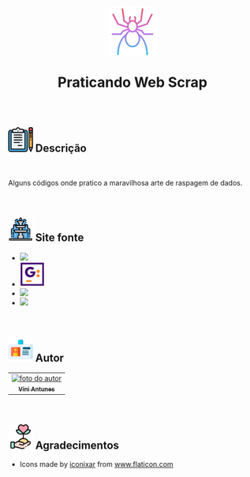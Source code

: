 <h1 align="center">
  <img src="images/spider.png" float="center" width=20%/>
  <p align="center"><strong align="center"> Praticando Web Scrap </strong></p>
</h1>

<br>

<h2><img src="images/descricao.png" width=50px/> Descrição </h2>

<br>

<p> Alguns códigos onde pratico a maravilhosa arte de raspagem de dados. </p>

<br>

<h2><img src="images/fonte.png" width=50px/> Site fonte </h2>

<ul>
  <li><a href="https://www.zapimoveis.com.br/" target="_blank"><img src="https://assets.zap.com.br/assets/v5.92.1/zap.svg?b3f59ed8e7ccc42f6e8b44e5db9a746e" width=50px/></a></li>
  <li><a href="https://wiki.gugacast.com/P%C3%A1gina_principal" target="_blank"><img src="images/gugacast_wiki.png" width=50px/></a></li>
  <li><a href="https://www.fundamentus.com.br/resultado.php" target="_blank"><img src="https://www.fundamentus.com.br/img/logo.gif" width=200px/></a></li>
  <li><a href="https://cursos.alura.com.br/user/viniantunes" target="_blank"><img src="https://instagram.fcgh14-1.fna.fbcdn.net/v/t51.2885-19/s320x320/128822670_766026937591682_7729428230273503865_n.jpg?tp=1&_nc_ht=instagram.fcgh14-1.fna.fbcdn.net&_nc_ohc=sqSUiHlc3lQAX_x-gXA&edm=ABfd0MgAAAAA&ccb=7-4&oh=965bb2b0feaae8b22c2cfa6778414937&oe=60A4435B&_nc_sid=7bff83" width=100px border-radius=100%/></a></li>
</ul>

<br>

<h2><img src="images/cracha.png" width=50px/> Autor </h2>

<table>
  <tr>
    <td align="center"><a href="https://www.linkedin.com/in/vini-antunes/"><img src="https://avatars0.githubusercontent.com/u/57882903?s=460&u=caee8cc76060b036952e169feba0449f2d43519e&v=4" width="150px;" alt="foto do autor"/><br /><sub><b>Vini Antunes</b></sub></a><br /></td>
  <tr>
</table>

<br>

<h2><img src="images/agradecimento.png" width=50px/> Agradecimentos </h2>
<ul>
  <li><div>Icons made by <a href="" title="iconixar" target="_blank">iconixar</a> from <a href="https://www.flaticon.com/" title="Flaticon" target="_blank">www.flaticon.com</a></div></li>
</ul>
